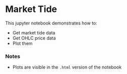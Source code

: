 # Market Tide
This jupyter notebook demonstrates how to:
- Get market tide data
- Get OHLC price data
- Plot them

### Notes
- Plots are visible in the `.html` version of the notebook

